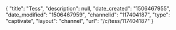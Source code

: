 {
    "title": "Tess",
    "description": null,
    "date_created": "1506467955",
    "date_modified": "1506467959",
    "channelid": "117404187",
    "type": "captivate",
    "layout": "channel",
    "url": "\/c\/tess\/117404187"
}